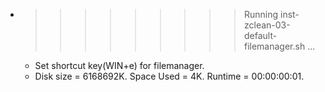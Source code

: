 * >>>>>>>>> Running inst-zclean-03-default-filemanager.sh ...
  * Set shortcut key(WIN+e) for filemanager.
  * Disk size = 6168692K. Space Used = 4K. Runtime = 00:00:00:01.
